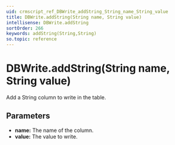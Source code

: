 ```yaml
---
uid: crmscript_ref_DBWrite_addString_String_name_String_value
title: DBWrite.addString(String name, String value)
intellisense: DBWrite.addString
sortOrder: 266
keywords: addString(String,String)
so.topic: reference
---
```


# DBWrite.addString(String name, String value)

Add a String column to write in the table.

## Parameters

* **name:** The name of the column.
* **value:** The value to write.

